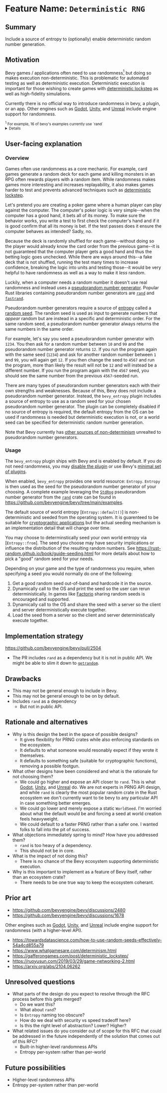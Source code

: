 # Feature Name: `Deterministic RNG`

## Summary

Include a source of entropy to (optionally) enable deterministic random number generation.

## Motivation

Bevy games / applications often need to use randomness[<sup>1</sup>](#1) but doing so makes execution non-deterministic. This is problematic for automated testing as well as deterministic execution. Deterministic execution is important for those wishing to create games with [deterministic lockstep](https://gafferongames.com/post/deterministic_lockstep/) as well as high-fidelity simulations.

Currently there is no official way to introduce randomness in bevy, a plugin, or an app. Other engines such as [Godot](https://docs.godotengine.org/en/stable/tutorials/math/random_number_generation.html), [Unity](https://docs.unity3d.com/ScriptReference/Random.html), and [Unreal](https://docs.unrealengine.com/4.27/en-US/BlueprintAPI/Math/Random/) include engine support for randomness.

<small>
<sup>1</sup><a name="1"></a> For example, 16 of bevy's examples currently use `rand`
<details>
<pre>
examples/games/contributors.rs
examples/games/alien_cake_addict.rs
examples/async_tasks/external_source_external_thread.rs
examples/async_tasks/async_compute.rs
examples/ecs/iter_combinations.rs
examples/stress_tests/transform_hierarchy.rs
examples/stress_tests/many_lights.rs
examples/animation/custom_skinned_mesh.rs
examples/stress_tests/bevymark.rs
examples/stress_tests/many_sprites.rs
examples/ecs/parallel_query.rs
examples/ecs/component_change_detection.rs
examples/ecs/ecs_guide.rs
examples/app/random.rs
crates/bevy_ecs/examples/resources.rs
crates/bevy_ecs/examples/change_detection.rs
</pre>
</details>
</small>

## User-facing explanation

### Overview

Games often use randomness as a core mechanic. For example, card games generate a random deck for each game and killing monsters in an RPG often rewards players with a random item. While randomness makes games more interesting and increases replayability, it also makes games harder to test and prevents advanced techniques such as [deterministic lockstep](https://gafferongames.com/post/deterministic_lockstep/).

Let's pretend you are creating a poker game where a human player can play against the computer. The computer's poker logic is very simple--when the computer has a good hand, it bets all of its money. To make sure the behavior works, you write a test to first check the computer's hand and if it is good confirm that all its money is bet. If the test passes does it ensure the computer behaves as intended? Sadly, no.

Because the deck is randomly shuffled for each game--without doing so the player would already know the card order from the previous game--it is not guaranteed that the computer player gets a good hand and thus the betting logic goes unchecked. While there are ways around this--a fake deck that is not shuffled, running the test many times to increase confidence, breaking the logic into units and testing those--it would be very helpful to have randomness as well as a way to make it _less_ random.

Luckily, when a computer needs a random number it doesn't use real randomness and instead uses a [pseudorandom number generator](https://en.wikipedia.org/wiki/Pseudorandom_number_generator). Popular Rust libraries containing pseudorandom number generators are [`rand`](https://crates.io/crates/rand) and [`fastrand`](https://crates.io/crates/fastrand).

Pseudorandom number generators require a source of [entropy](https://en.wikipedia.org/wiki/Entropy) called a [random seed](https://en.wikipedia.org/wiki/Random_seed). The random seed is used as input to generate numbers that _appear_ random but are instead in a specific and deterministic order. For the same random seed, a pseudorandom number generator always returns the same numbers in the same order.

For example, let's say you seed a pseudorandom number generator with `1234`. You then ask for a random number between `10` and `99` and the pseudorandom number generator returns `12`. If you run the program again with the same seed (`1234`) and ask for another random number between `1` and `99`, you will again get `12`. If you then change the seed to `4567` and run the program, more than likely the result will not be `12` and will instead be a different number. If you run the program again with the `4567` seed, you should see the same number from the previous `4567`-seeded run. 

There are many types of pseudorandom number generators each with their own strengths and weaknesses. Because of this, Bevy does not include a pseudorandom number generator. Instead, the `bevy_entropy` plugin includes a source of entropy to use as a random seed for your chosen pseudorandom number generator.  The plugin can be completely disabled if no source of entropy is required, the default entropy from the OS can be used if randomness is needed but deterministic execution is not, or a world seed can be specified for deterministic random number generation.

Note that Bevy currently has [other sources of non-determinism](https://github.com/bevyengine/bevy/discussions/2480) unrealted to pseudorandom number generators.

### Usage

The `bevy_entropy` plugin ships with Bevy and is enabled by default. If you do not need randomness, you may [disable the plugin](https://docs.rs/bevy/latest/bevy/app/struct.PluginGroupBuilder.html#method.disable) or use Bevy's [minimal set of plugins](https://docs.rs/bevy/latest/bevy/struct.MinimalPlugins.html).

When enabled, `bevy_entropy` provides one world resource: `Entropy`. `Entropy` is then used as the seed for the pseudorandom number generator of your choosing. A complete example leveraging the [`StdRng`](https://docs.rs/rand/latest/rand/rngs/struct.StdRng.html) pseudorandom number generator from the [`rand`](https://crates.io/crates/rand) crate can be found in https://github.com/bevyengine/bevy/tree/main/examples.

The default source of world entropy [`Entropy::default()`] is non-deterministic and seeded from the operating system. It is guarenteed to be suitable for [cryptographic applications](https://en.wikipedia.org/wiki/Pseudorandom_number_generator#Cryptographic_PRNGs) but the actual seeding mechanism is an implementation detail that will change over time.

You may choose to determinstically seed your own world entropy via [`Entropy::from`]. The  seed you choose may have security implications or influence the distribution of the resulting random numbers. See https://rust-random.github.io/book/guide-seeding.html for more details about how to pick a "good" random seed for your needs.

Depending on your game and the type of randomness you require, when specifying a seed you would normally do one of the following:

1. Get a good random seed out-of-band and hardcode it in the source.
2. Dynamically call to the OS and print the seed so the user can rerun deterministically. In games like [Factorio](https://www.factorio.com/) sharing random seeds is encouraged and supported.
3. Dynamically call to the OS and share the seed with a server so the client and server deterministically execute together.
4. Load the seed from a server so the client and server deterministically execute together.


## Implementation strategy

https://github.com/bevyengine/bevy/pull/2504

- The PR includes `rand` as a dependency but it is not in public API. We might be able to slim it down to [`getrandom`](https://crates.io/crates/getrandom).


## Drawbacks

- This may not be general enough to include in Bevy.
- This may not be general enough to be on by default.
- Includes `rand` as a dependency
  - But not in public API.

## Rationale and alternatives

- Why is this design the best in the space of possible designs?
  - It gives flexibility for PRNG crates while also enforcing standards on the ecosystem. 
  - It defaults to what someone would resonably expect if they wrote it themselves.
  - It defaults to something safe (suitable for cryptographic functions), removing a possible footgun.
- What other designs have been considered and what is the rationale for not choosing them?
  - We could go higher and expose an API closer to `rand`. This is what [Godot](https://docs.godotengine.org/en/stable/tutorials/math/random_number_generation.html), [Unity](https://docs.unity3d.com/ScriptReference/Random.html), and [Unreal](https://docs.unrealengine.com/4.27/en-US/BlueprintAPI/Math/Random/) do. We are not experts in PRNG API design, and while `rand` is clearly the most popular random crate in the Rust ecosystem we don't currently want to tie bevy to any particular API in case something better emerges.
  - We could go lower and merely expose a static `WorldSeed`. I'm worried about what the default would be and forcing a seed at world creation feels heavyweight.
  - We could default to a faster PRNG rather than a safer one. I wanted folks to fall into the pit of success.
- What objections immediately spring to mind? How have you addressed them?
  - `rand` is too heavy of a dependency.
  - This should not be in core.
- What is the impact of not doing this?
  - There is no chance of the Bevy ecosystem supporting deterministic execution.
- Why is this important to implement as a feature of Bevy itself, rather than an ecosystem crate?
  - There needs to be one true way to keep the ecosystem coherant.

## Prior art

* https://github.com/bevyengine/bevy/discussions/2480
* https://github.com/bevyengine/bevy/discussions/1678

Other engines such as [Godot](https://docs.godotengine.org/en/stable/tutorials/math/random_number_generation.html), [Unity](https://docs.unity3d.com/ScriptReference/Random.html), and [Unreal](https://docs.unrealengine.com/4.27/en-US/BlueprintAPI/Math/Random/) include engine support for randomness (with a higher-level API).

* https://towardsdatascience.com/how-to-use-random-seeds-effectively-54a4cd855a79
* https://www.whatgamesare.com/determinism.html
* https://gafferongames.com/post/deterministic_lockstep/
* https://ruoyusun.com/2019/03/29/game-networking-2.html
* https://arxiv.org/abs/2104.06262

## Unresolved questions

- What parts of the design do you expect to resolve through the RFC process before this gets merged?
  - Do we want this?
  - What about `rand`?
  - Is `Entropy` naming too obscure?
  - How do we deal with security vs speed tradeoff here?
  - Is this the right level of abstraction? Lower? Higher?
- What related issues do you consider out of scope for this RFC that could be addressed in the future independently of the solution that comes out of this RFC?
  - Built-in higher-level randomness APIs
  - Entropy per-system rather than per-world

## Future possibilities

- Higher-level randomness APIs
- Entropy per-system rather than per-world

